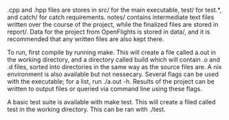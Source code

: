 .cpp and .hpp files are stores in src/ for the main executable, test/ for test.*, and catch/ for catch
requirements. notes/ contains intermediate text files written over the course of the project, while the
finalized files are stored in report/. Data for the project from OpenFlights is stored in data/, and it
is recommended that any written files are also kept there.

To run, first compile by running make. This will create a file called a.out in the working directory,
and a directory called build which will contain .o and .d files, sorted into directories in the same
way as the source files are. A nix environment is also available but not nessecary. Several flags
can be used with the executable; for a list, run ./a.out -h. Results of the project can be written
to output files or queried via command line using these flags.

A basic test suite is available with make test. This will create a filed called test in the working
directory. This can be ran with ./test.
